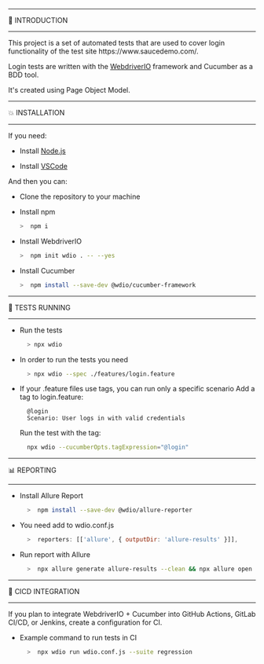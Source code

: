 <hr>
🌈 INTRODUCTION
<hr>
This project is a set of automated tests that are used to cover login functionality of the test site https://www.saucedemo.com/.

Login tests are written with the [WebdriverIO](https://webdriver.io/) framework and Cucumber as a BDD tool.

It's created using Page Object Model.

<hr>
💥 INSTALLATION
<hr>

If you need:
* Install [Node.js](https://nodejs.org/en/download/)
  
* Install [VSCode](https://code.visualstudio.com/)
    
And then you can:  
* Clone the repository to your machine

* Install npm
  ```bash
  >  npm i
  ```

* Install WebdriverIO
  ```bash
  >  npm init wdio . -- --yes
  ```
* Install Cucumber
  ```bash
  >  npm install --save-dev @wdio/cucumber-framework
  ```
<hr>
🚀 TESTS RUNNING
<hr>

- Run the tests
  ```bash
    > npx wdio
  ```
- In order to run the tests you need
  ```bash
    > npx wdio --spec ./features/login.feature
  ```
- If your .feature files use tags, you can run only a specific scenario
  Add a tag to login.feature:
  ```gherkin
    @login
    Scenario: User logs in with valid credentials
  ```
  Run the test with the tag:
  ```sh
    npx wdio --cucumberOpts.tagExpression="@login"
  ```
<hr>
📊 REPORTING
<hr>

* Install Allure Report

  ```bash
    >  npm install --save-dev @wdio/allure-reporter
  ```
* You need add to wdio.conf.js

  ```javascript
    >  reporters: [['allure', { outputDir: 'allure-results' }]],
  ```
* Run report with Allure

  ```bash
    >  npx allure generate allure-results --clean && npx allure open
  ```
<hr>
🔧 CICD INTEGRATION
<hr>
If you plan to integrate WebdriverIO + Cucumber into GitHub Actions, GitLab CI/CD, or Jenkins, create a configuration for CI.

* Example command to run tests in CI
  ```bash
    >  npx wdio run wdio.conf.js --suite regression
  ```
